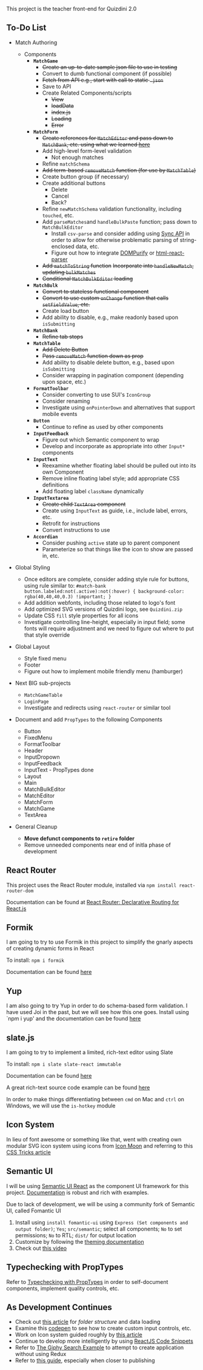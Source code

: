 This project is the teacher front-end for Quizdini 2.0

## To-Do List

* Match Authoring
   * Components
      * **`MatchGame`**
         * ~~Create an up-to-date sample json file to use in testing~~
         * Convert to dumb functional component (if possible)
         * ~~Fetch from API e.g., start with call to static `.json`~~
         * Save to API 
         * Create Related Components/scripts
            * ~~View~~
            * ~~loadData~~
            * ~~index.js~~
            * ~~Loading~~
            * ~~Error~~
      * **`MatchForm`**
         * ~~Create references for `MatchEditor` and pass down to `MatchBank`, etc. using what we learned [here](https://codesandbox.io/s/vv110zn39l?fontsize=14)~~
         * Add high-level form-level validation 
            * Not enough matches
         * Refine `matchSchema`
         * ~~Add term-based `removeMatch` function (for use by `MatchTable`)~~
         * Create button group (if necessary)
         * Create additional buttons 
            * Delete
            * Cancel
            * Back?
         * Refine `newMatchSchema` validation functionality, including `touched`, etc.
         * Add `parseMatches`and `handleBulkPaste` function; pass down to `MatchBulkEditor`
           * Install `csv-parse` and consider adding using [Sync API](https://csv.js.org/parse/api/#sync-api) in order to allow for otherwise problematic parsing of string-enclosed data, etc.
           * Figure out how to integrate [DOMPurify](https://www.npmjs.com/package/dompurify) or [html-react-parser](https://www.npmjs.com/package/html-react-parser)    
         * ~~Add `matchToString` function~~
           ~~Incorporate into `handleNewMatch`, updating `bulkMatches`~~
         * ~~Conditional `MatchBulkEditor` loading~~
      * **`MatchBulk`**
         * ~~Convert to stateless functional component~~
         * ~~Convert to use custom `onChange` function that calls `setFieldValue`, etc.~~
         * Create load button
         * Add ability to disable, e.g., make readonly based upon `isSubmitting` 
      * **`MatchBank`**
         * ~~Refine tab stops~~
      * **`MatchTable`**
         * ~~Add Delete Button~~
         * ~~Pass `removeMatch` function down as prop~~ 
         * Add ability to disable delete button, e.g., based upon `isSubmitting`
         * Consider wrapping in pagination component (depending upon space, etc.)
      * **`FormatToolbar`**
         * Consider converting to use SUI's `IconGroup`
         * Consider renaming
         * Investigate using `onPointerDown` and alternatives that support mobile events
      * **`Button`**
         * Continue to refine as used by other components
      * **`InputFeedback`**
         * Figure out which Semantic component to wrap
         * Develop and incorporate as appropriate into other `Input*` components
      * **`InputText`**
         * Reexamine whether floating label should be pulled out into its own Component
         * Remove inline floating label style; add appropriate CSS definitions
         * Add floating label `className` dynamically
      * **`InputTextarea`**
         * ~~Create child `TextArea` component~~
         * Create using `InputText` as guide, i.e., include label, errors, etc.
         * Retrofit for instructions
         * Convert instructions to use
      * **`Accordian`**
         * Consider pushing `active` state up to parent component
         * Parameterize so that things like the icon to show are passed in, etc.
   
* Global Styling
   * Once editors are complete, consider adding style rule for buttons, using rule similar to: ```#match-bank button.labeled:not(.active):not(:hover) {
  background-color: rgba(40,40,40,0.3) !important;
}```
   * Add addition webfonts, including those related to logo's font
   * Add optimized SVG versions of Quizdini logo, see `Quizdini.zip`
   * Update CSS `fill` style properties for all icons
   * Investigate controlling line-height, especially in input field; some fonts will require adjustment and we need to figure out where to put that style override

* Global Layout
  * Style fixed menu
  * Footer
  * Figure out how to implement mobile friendly menu (hamburger)

* Next BIG sub-projects
   * `MatchGameTable`
   * `LoginPage`
   * Investigate and redirects using `react-router` or similar tool

* Document and add `PropTypes` to the following Components
   * Button
   * FixedMenu
   * FormatToolbar
   * Header
   * InputDropown
   * InputFeedback
   * InputText - PropTypes done
   * Layout
   * Main
   * MatchBulkEditor
   * MatchEditor
   * MatchForm
   * MatchGame
   * TextArea

* General Cleanup
   * **Move defunct components to `retire` folder**
   * Remove unneeded components near end of initla phase of development 

## React Router

This project uses the React Router module, installed via `npm install react-router-dom` 

Documentation can be found at [React Router: Declarative Routing for React.js](https://reacttraining.com/react-router/)

## Formik

I am going to try to use Formik in this project to simplify the gnarly aspects of creating dynamic forms in React

To install: `npm i formik`

Documentation can be found [here](https://jaredpalmer.com/formik/docs/overview)

## Yup

I am also going to try Yup in order to do schema-based form validation. I have used Joi in the past, but we will see how this one goes. Install using `npm i yup' and the documentation can be found [here](https://www.npmjs.com/package/yup)

## slate.js

I am going to try to implement a limited, rich-text editor using Slate

To install: `npm i slate slate-react immutable`

Documentation can be found [here](https://docs.slatejs.org)

A great rich-text source code example can be found [here](https://github.com/ianstormtaylor/slate/tree/master/examples/rich-text)

In order to make things differentiating between `cmd` on Mac and `ctrl` on Windows, we will use the `is-hotkey` module

## Icon System

In lieu of font awesome or something like that, went with creating own modular SVG icon system using icons from [Icon Moon](https://icomoon.io) and referring to this [CSS Tricks article](https://css-tricks.com/creating-svg-icon-system-react/)

## Semantic UI

I will be using [Semantic UI React](https://react.semantic-ui.com/) as the component UI framework for this project. [Documentation](https://react.semantic-ui.com/) is robust and rich with examples.

Due to lack of development, we will be using a community fork of Semantic UI, called Fomantic UI

1. Install using `install fomantic-ui` using `Express (Set components and output folder)`; `Yes`; `src/semantic`; select all components; `No` to set permissions; `No` to RTL; `dist/` for output location
2. Customize by following the [theming documentation](https://fomantic-ui.com/usage/theming.html)
3. Check out [this video](https://www.youtube.com/watch?v=a9mUH1EWp40)

## Typechecking with PropTypes

Refer to [Typechecking with PropTypes](https://reactjs.org/docs/typechecking-with-proptypes.html) in order to self-document components, implement quality controls, etc.

## As Development Continues

* Check out [this article](https://medium.com/styled-components/component-folder-pattern-ee42df37ec68) for *folder structure* and data loading 
* Examine this [codepen](https://codesandbox.io/s/qJR4ykJk) to see how to create custom input controls, etc.
* Work on Icon system guided roughly by [this article](https://medium.com/@david.gilbertson/icons-as-react-components-de3e33cb8792)
* Continue to develop more intelligently by using [ReactJS Code Snippets](https://www.cheatography.com/mend0za/cheat-sheets/vscode-reactjs-code-snippets/pdf/)
* Refer to [The Giphy Search Example](https://codesandbox.io/s/nxqmqyxld) to attempt to create application without using Redux
* Refer to [this guide](https://kentcdodds.com/blog/learn-react-fundamentals-and-advanced-patterns), especially when closer to publishing